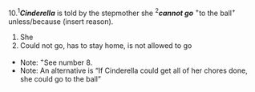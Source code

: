 10.<sup>1</sup>***Cinderella*** is told by the stepmother she <sup>2</sup>***cannot go*** <sup>+</sup>to the ball<sup>+</sup> unless/because (insert reason).
1. She
2. Could not go, has to stay home, is not allowed to go

- Note: <sup>+</sup>See number 8.
- Note: An alternative is “If Cinderella could get all of her chores done, she could go to the ball”
